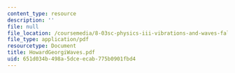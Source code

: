 ```yaml
---
content_type: resource
description: ''
file: null
file_location: /coursemedia/8-03sc-physics-iii-vibrations-and-waves-fall-2016/651d034b498a5dceecab775b0901fbd4_MIT8_03SCF16_Text_Ch6.pdf
file_type: application/pdf
resourcetype: Document
title: HowardGeorgiWaves.pdf
uid: 651d034b-498a-5dce-ecab-775b0901fbd4
---
```

